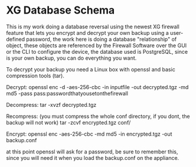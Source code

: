 # XG Database Schema


This is my work doing a database reversal using the newest XG firewall feature that lets you encrypt and decrypt your own backup using a user-defined password, the work here is doing a database "relationship" of object, these objects are referenced by the Firewall Software over the GUI or the CLI to configure the device, the database used is PostgreSQL, since is your own backup, you can do everything you want.

To decrypt your backup you need a Linux box with openssl and basic compression tools (tar).

Decrypt:
openssl enc -d -aes-256-cbc -in inputfile -out decrypted.tgz -md md5 -pass pass:passwordthatyousetonthefirewall

Decompress:
tar -xvzf decrypted.tgz

Recompress: (you must compress the whole conf directory, if you dont, the backup will not work)
tar -zcvf encrypted.tgz conf/

Encrypt:
openssl enc -aes-256-cbc -md md5 -in encrypted.tgz -out backup.conf

at this point openssl will ask for a password, be sure to remember this, since you will need it when you load the backup.conf on the appliance.
